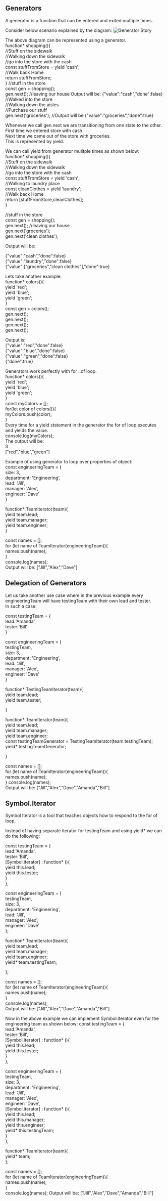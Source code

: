 ## Generators

A generator is a function that can be entered and exited multiple times.

Consider below scenario explained by the diagram:
![Generator Story](https://github.com/nnsantosh/ES2015/blob/master/generator_story.jpeg)



The above diagram can be represented using a generator. <br/>
function* shopping(){ <br/>
  //Stuff on the sidewalk <br/>
  //Walking down the sidewalk <br/>
  //go into the store with the cash <br/>
  const stuffFromStore = yield 'cash'; <br/>
  //Walk back Home <br/>
  return stuffFromStore; <br/>
}
//stuff in the store <br/>
const gen = shopping(); <br/>
gen.next(); //leaving our house Output will be: {"value":"cash","done":false} <br/>
//Walked into the store <br/>
//Walking down the aisles <br/>
//Purchase our stuff <br/>
gen.next('groceries'); //Output will be {"value":"groceries","done":true} <br/>

Whenever we call gen.next we are transitioning from one state to the other. <br/>
First time we entered store with cash. <br/>
Next time we came out of the store with groceries. <br/>
This is represented by yield. <br/>

We can call yield from generator mulitple times as shown below: <br/>
function* shopping(){ <br/>
  //Stuff on the sidewalk <br/>
  //Walking down the sidewalk <br/>
  //go into the store with the cash <br/>
  const stuffFromStore = yield 'cash'; <br/>
  //Walking to laundry place <br/>
  const cleanClothes = yield 'laundry'; <br/>
  //Walk back Home <br/>
  return [stuffFromStore,cleanClothes]; <br/>
} <br/>
 
//stuff in the store <br/>
const gen = shopping(); <br/>
gen.next(); //leaving our house <br/>
gen.next('groceries'); <br/>
gen.next('clean clothes'); <br/>

Output will be: <br/>

{"value":"cash","done":false} <br/> 
{"value":"laundry","done":false} <br/> 
{"value":["groceries","clean clothes"],"done":true} <br/>


Lets take another example: <br/>
function* colors(){ <br/>
  yield 'red'; <br/>
  yield 'blue'; <br/>
  yield 'green'; <br/>
} <br/>
const gen = colors(); <br/>
gen.next(); <br/>
gen.next(); <br/>
gen.next(); <br/>
gen.next(); <br/>

Output is: <br/>
{"value":"red","done":false} <br/>
{"value":"blue","done":false} <br/>
{"value":"green","done":false} <br/>
{"done":true} <br/>

Generators work perfectly with for ..of loop. <br/>
function* colors(){ <br/>
  yield 'red'; <br/>
  yield 'blue'; <br/>
  yield 'green'; <br/>
} <br/>
const myColors = []; <br/>
for(let color of colors()){ <br/>
  myColors.push(color); <br/>
} <br/>
Every time for a yield statement in the generator the for of loop executes and yields the value. <br/>
console.log(myColors); <br/>
The output will be:  <br/>
3 <br/>
["red","blue","green"] <br/>

Example of using generator to loop over properties of object: <br/>
const engineeringTeam = { <br/>
  size: 3, <br/>
  department: 'Engineering', <br/>
  lead: 'Jill', <br/>
  manager: 'Alex', <br/>
  engineer: 'Dave' <br/>
}

function* TeamIterator(team){ <br/>
  	yield team.lead; <br/>
  	yield team.manager; <br/>
  	yield team.engineer; <br/>
}

const names = []; <br/>
for (let name of TeamIterator(engineeringTeam)){ <br/>
     names.push(name); <br/>
 } <br/>
 console.log(names); <br/>
 Output will be: ["Jill","Alex","Dave"] <br/>
 
 ## Delegation of Generators
 
Let us take another use case where in the previous example every engineeringTeam will have testingTeam with their own lead and tester. <br/>
In such a case: <br/>

const testingTeam = { <br/>
  lead:'Amanda', <br/>
  tester:'Bill' <br/>
} <br/>

const engineeringTeam = { <br/>
  testingTeam, <br/>
  size: 3, <br/>
  department: 'Engineering', <br/>
  lead: 'Jill', <br/>
  manager: 'Alex', <br/>
  engineer: 'Dave' <br/>
} <br/>

function* TestingTeamIterator(team){ <br/>
  	yield team.lead; <br/>
  	yield team.tester; <br/>
  
} <br/>

function* TeamIterator(team){ <br/> 
  	yield team.lead; <br/>
  	yield team.manager; <br/>
  	yield team.engineer; <br/>
    const testingTeamGenerator = TestingTeamIterator(team.testingTeam); <br/>
    yield* testingTeamGenerator; <br/>
   
}

const names = []; <br/>
for (let name of TeamIterator(engineeringTeam)){ <br/>
     names.push(name); <br/>
 }
console.log(names); <br/>
 Output will be: ["Jill","Alex","Dave","Amanda","Bill"] <br/>
 
 ## Symbol.Iterator
 Symbol Iterator is a tool that teaches objects how to respond to the for of loop. <br/>
 
 Instead of having separate iterator for testingTeam and using yield* we can do the following: <br/>
 
 const testingTeam = { <br/>
  lead:'Amanda', <br/>
  tester:'Bill', <br/>
  [Symbol.iterator] : function* (){ <br/>
   	yield this.lead; <br/>
  	yield this.tester; <br/>
  } <br/>
}; <br/>

const engineeringTeam = { <br/>
  testingTeam, <br/>
  size: 3, <br/>
  department: 'Engineering', <br/>
  lead: 'Jill', <br/>
  manager: 'Alex', <br/>
  engineer: 'Dave' <br/>
}; <br/>

function* TeamIterator(team){ <br/>
  	yield team.lead; <br/>
  	yield team.manager; <br/>
  	yield team.engineer; <br/>
    yield* team.testingTeam; <br/>
  
}; <br/>

const names = []; <br/>
for (let name of TeamIterator(engineeringTeam)){ <br/>
     names.push(name); <br/>
 } <br/>
 console.log(names); <br/>
Output will be: ["Jill","Alex","Dave","Amanda","Bill"] <br/>

Now in the above example we can implement Symbol.iterator even for the engineering team as shown below:
const testingTeam = { <br/>
  lead:'Amanda', <br/>
  tester:'Bill', <br/>
  [Symbol.iterator] : function* (){ <br/>
   	yield this.lead; <br/>
  	yield this.tester; <br/>
  } <br/>
}; <br/>

const engineeringTeam = { <br/>
  testingTeam, <br/>
  size: 3, <br/>
  department: 'Engineering', <br/>
  lead: 'Jill', <br/>
  manager: 'Alex', <br/>
  engineer: 'Dave', <br/>
  [Symbol.iterator] : function* (){ <br/>
   	yield this.lead; <br/>
  	yield this.manager; <br/>
  	yield this.engineer; <br/>
    yield* this.testingTeam; <br/>
  } <br/>
}; <br/>

function* TeamIterator(team){ <br/>
  	yield* team; <br/>
}; <br/>

const names = []; <br/>
for (let name of TeamIterator(engineeringTeam)){ <br/>
     names.push(name); <br/>
 } <br/>
 console.log(names);
 Output will be: ["Jill","Alex","Dave","Amanda","Bill"] <br/>
